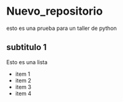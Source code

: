 # Nuevo_repositorio
esto es una prueba para un taller de python

## subtitulo 1

Esto es una lista
- item 1
- item 2
- item 3
- item 4

